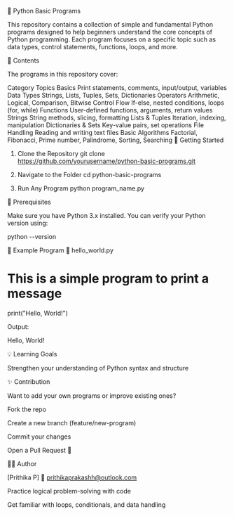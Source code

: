 🐍 Python Basic Programs

This repository contains a collection of simple and fundamental Python programs designed to help beginners understand the core concepts of Python programming. Each program focuses on a specific topic such as data types, control statements, functions, loops, and more.

📘 Contents

The programs in this repository cover:

Category	Topics
Basics	Print statements, comments, input/output, variables
Data Types	Strings, Lists, Tuples, Sets, Dictionaries
Operators	Arithmetic, Logical, Comparison, Bitwise
Control Flow	If-else, nested conditions, loops (for, while)
Functions	User-defined functions, arguments, return values
Strings	String methods, slicing, formatting
Lists & Tuples	Iteration, indexing, manipulation
Dictionaries & Sets	Key-value pairs, set operations
File Handling	Reading and writing text files
Basic Algorithms	Factorial, Fibonacci, Prime number, Palindrome, Sorting, Searching
🚀 Getting Started
1. Clone the Repository
git clone https://github.com/yourusername/python-basic-programs.git

2. Navigate to the Folder
cd python-basic-programs

3. Run Any Program
python program_name.py

🧠 Prerequisites

Make sure you have Python 3.x installed.
You can verify your Python version using:

python --version

🧩 Example Program
📄 hello_world.py
# This is a simple program to print a message
print("Hello, World!")


Output:

Hello, World!

💡 Learning Goals

Strengthen your understanding of Python syntax and structure

✨ Contribution

Want to add your own programs or improve existing ones?

Fork the repo

Create a new branch (feature/new-program)

Commit your changes

Open a Pull Request 🚀

🧑‍💻 Author

[Prithika P]
📧 prithikaprakashh@outlook.com

Practice logical problem-solving with code

Get familiar with loops, conditionals, and data handling
